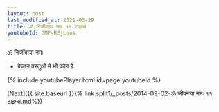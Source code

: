 ```yaml
---
layout: post
last_modified_at: 2021-03-29
title: ॐ निर्जीवाया नमः ११ टाइम्स
youtubeId: GMP-REjLeos
---
```

 
 
 ॐ निर्जीवाया नमः  
 
 -  बेजान वस्तुओं में भी कौन है 
 
  
 
  
 
 
 
 
 
 


{% include youtubePlayer.html id=page.youtubeId %}
 
[Next]({{ site.baseurl }}{% link  split1/_posts/2014-09-02-ॐ जीवनया नमः ११ टाइम्स.md%})
 
